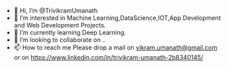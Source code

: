 - 👋 Hi, I’m @TrivikramUmanath
- 👀 I’m interested in Machine Learning,DataScience,IOT,App Development and Web Development Projects.
- 🌱 I’m currently learning Deep Learning.
- 💞️ I’m looking to collaborate on ..
- 📫 How to reach me Please drop a mail on vikram.umanath@gmail.com or on https://www.linkedin.com/in/trivikram-umanath-2b8340145/

<!---
TrivikramUmanath/TrivikramUmanath is a ✨ special ✨ repository because its `README.md` (this file) appears on your GitHub profile.
You can click the Preview link to take a look at your changes.
--->
